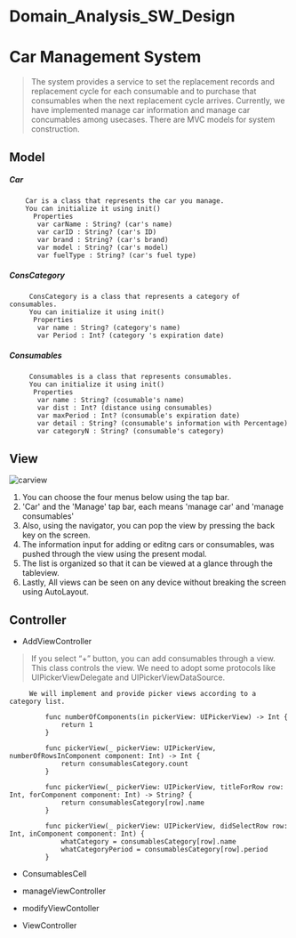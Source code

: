 # Domain_Analysis_SW_Design
# Car Management System 
>
> The system provides a service to set the replacement records and replacement cycle for each consumable and to purchase that consumables when the next replacement cycle arrives. 
    Currently, we have implemented manage car information and manage car concumables among usecases.
   There are MVC models for system construction.
>
## Model
##### Car
        Car is a class that represents the car you manage.
        You can initialize it using init()
          Properties   
           var carName : String? (car's name)
           var carID : String? (car's ID)
           var brand : String? (car's brand)
           var model : String? (car's model)
           var fuelType : String? (car's fuel type)
           
##### ConsCategory
         ConsCategory is a class that represents a category of consumables.
         You can initialize it using init()
          Properties   
           var name : String? (category's name)
           var Period : Int? (category 's expiration date)
           
##### Consumables
         Consumables is a class that represents consumables.
         You can initialize it using init()
          Properties
           var name : String? (cosumable's name)
           var dist : Int? (distance using consumables)
           var maxPeriod : Int? (consumable's expiration date)
           var detail : String? (consumable's information with Percentage)
           var categoryN : String? (consumable's category)
## View
![carview](https://user-images.githubusercontent.com/70695311/101279016-8d800700-3802-11eb-9cf7-c3a34661547e.PNG)
>   
1. You can choose the four menus below using the tap bar.
2. 'Car' and the 'Manage' tap bar, each means 'manage car' and 'manage consumables'
3. Also, using the navigator, you can pop the view by pressing the back key on the screen.
4. The information input for adding or editng cars or consumables, was pushed through the view using the present modal.
5. The list is organized so that it can be viewed at a glance through the tableview. 
6. Lastly, All views can be seen on any device without breaking the screen using AutoLayout.
>
## Controller 
- AddViewController

> If you select “+” button, you can add consumables through a view. This class controls the view.
> We need to adopt some protocols like UIPickerViewDelegate and UIPickerViewDataSource.
             
         We will implement and provide picker views according to a category list.
      
             func numberOfComponents(in pickerView: UIPickerView) -> Int {
                 return 1
             }
    
             func pickerView(_ pickerView: UIPickerView, numberOfRowsInComponent component: Int) -> Int {
                 return consumablesCategory.count
             }
    
             func pickerView(_ pickerView: UIPickerView, titleForRow row: Int, forComponent component: Int) -> String? {
                 return consumablesCategory[row].name
             }
             
             func pickerView(_ pickerView: UIPickerView, didSelectRow row: Int, inComponent component: Int) {
                 whatCategory = consumablesCategory[row].name
                 whatCategoryPeriod = consumablesCategory[row].period
             }
 
- ConsumablesCell

- manageViewController

- modifyViewContoller

- ViewController
